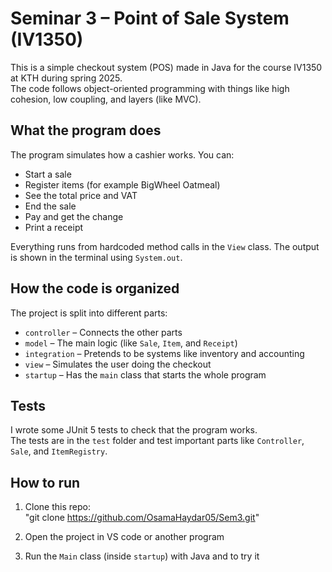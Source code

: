 # Seminar 3 – Point of Sale System (IV1350)

This is a simple checkout system (POS) made in Java for the course IV1350 at KTH during spring 2025.  
The code follows object-oriented programming with things like high cohesion, low coupling, and layers (like MVC).

## What the program does

The program simulates how a cashier works. You can:

- Start a sale  
- Register items (for example BigWheel Oatmeal)  
- See the total price and VAT  
- End the sale  
- Pay and get the change  
- Print a receipt  

Everything runs from hardcoded method calls in the `View` class. The output is shown in the terminal using `System.out`.

## How the code is organized

The project is split into different parts:

- `controller` – Connects the other parts  
- `model` – The main logic (like `Sale`, `Item`, and `Receipt`)  
- `integration` – Pretends to be systems like inventory and accounting  
- `view` – Simulates the user doing the checkout  
- `startup` – Has the `main` class that starts the whole program  

## Tests

I wrote some JUnit 5 tests to check that the program works.  
The tests are in the `test` folder and test important parts like `Controller`, `Sale`, and `ItemRegistry`.

## How to run

1. Clone this repo:  
   "git clone https://github.com/OsamaHaydar05/Sem3.git"

2. Open the project in VS code or another program

3. Run the `Main` class (inside `startup`) with Java and to try it
